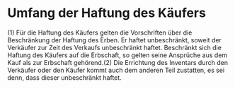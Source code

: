 # Umfang der Haftung des Käufers

(1) Für die Haftung des Käufers gelten die Vorschriften über die Beschränkung der Haftung des Erben. Er haftet unbeschränkt, soweit der Verkäufer zur Zeit des Verkaufs unbeschränkt haftet. Beschränkt sich die Haftung des Käufers auf die Erbschaft, so gelten seine Ansprüche aus dem Kauf als zur Erbschaft gehörend.(2) Die Errichtung des Inventars durch den Verkäufer oder den Käufer kommt auch dem anderen Teil zustatten, es sei denn, dass dieser unbeschränkt haftet. 

